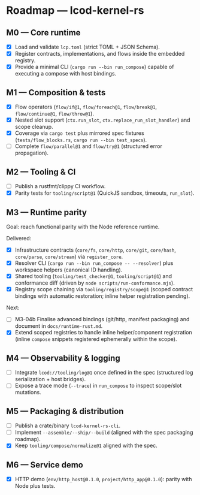 # Roadmap — lcod-kernel-rs

## M0 — Core runtime
- [x] Load and validate `lcp.toml` (strict TOML + JSON Schema).
- [x] Register contracts, implementations, and flows inside the embedded registry.
- [x] Provide a minimal CLI (`cargo run --bin run_compose`) capable of executing a compose with host bindings.

## M1 — Composition & tests
- [x] Flow operators (`flow/if@1`, `flow/foreach@1`, `flow/break@1`, `flow/continue@1`, `flow/throw@1`).
- [x] Nested slot support (`ctx.run_slot`, `ctx.replace_run_slot_handler`) and scope cleanup.
- [x] Coverage via `cargo test` plus mirrored spec fixtures (`tests/flow_blocks.rs`, `cargo run --bin test_specs`).
- [ ] Complete `flow/parallel@1` and `flow/try@1` (structured error propagation).

## M2 — Tooling & CI
- [ ] Publish a rustfmt/clippy CI workflow.
- [x] Parity tests for `tooling/script@1` (QuickJS sandbox, timeouts, `run_slot`).

## M3 — Runtime parity

Goal: reach functional parity with the Node reference runtime.

Delivered:
- [x] Infrastructure contracts (`core/fs`, `core/http`, `core/git`, `core/hash`, `core/parse`, `core/stream`) via `register_core`.
- [x] Resolver CLI (`cargo run --bin run_compose -- --resolver`) plus workspace helpers (canonical ID handling).
- [x] Shared tooling (`tooling/test_checker@1`, `tooling/script@1`) and conformance diff (driven by `node scripts/run-conformance.mjs`).
- [x] Registry scope chaining via `tooling/registry/scope@1` (scoped contract bindings with automatic restoration; inline helper registration pending).

Next:
- [ ] M3-04b Finalise advanced bindings (git/http, manifest packaging) and document in `docs/runtime-rust.md`.
- [x] Extend scoped registries to handle inline helper/component registration (inline `compose` snippets registered ephemerally within the scope).

## M4 — Observability & logging
- [ ] Integrate `lcod://tooling/log@1` once defined in the spec (structured log serialization + host bridges).
- [ ] Expose a trace mode (`--trace`) in `run_compose` to inspect scope/slot mutations.

## M5 — Packaging & distribution
- [ ] Publish a crate/binary `lcod-kernel-rs-cli`.
- [ ] Implement `--assemble/--ship/--build` (aligned with the spec packaging roadmap).
- [x] Keep `tooling/compose/normalize@1` aligned with the spec.

## M6 — Service demo
- [x] HTTP demo (`env/http_host@0.1.0`, `project/http_app@0.1.0`): parity with Node plus tests.
